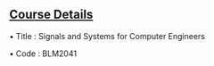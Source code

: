 ## [Course Details](http://www.bologna.yildiz.edu.tr/index.php?r=course/view&id=9461&aid=3)
• Title : Signals and Systems for Computer Engineers

• Code  : BLM2041
